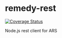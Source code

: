 # remedy-rest
[![Coverage Status](https://coveralls.io/repos/github/mvollset/remedy-rest/badge.svg?branch=master)](https://coveralls.io/github/mvollset/remedy-rest?branch=master)


Node.js rest client for ARS
